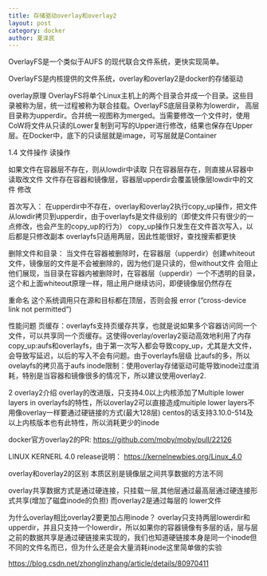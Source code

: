 ```yaml
---
title: 存储驱动overlay和overlay2
layout: post
category: docker
author: 夏泽民
---
```

OverlayFS是一个类似于AUFS 的现代联合文件系统，更快实现简单。 

OverlayFS是内核提供的文件系统，overlay和overlay2是docker的存储驱动


overlay原理
      OverlayFS将单个Linux主机上的两个目录合并成一个目录。这些目录被称为层，统一过程被称为联合挂载。OverlayFS底层目录称为lowerdir， 高层目录称为upperdir。合并统一视图称为merged。当需要修改一个文件时，使用CoW将文件从只读的Lower复制到可写的Upper进行修改，结果也保存在Upper层。在Docker中，底下的只读层就是image，可写层就是Container
<!-- more -->
1.4 文件操作
     读操作

如果文件在容器层不存在，则从lowdir中读取
只在容器层存在，则直接从容器中读取改文件
文件存在容器和镜像层，容器层upperdir会覆盖镜像层lowdir中的文件
    修改

首次写入： 在upperdir中不存在，overlay和overlay2执行copy_up操作，把文件从lowdir拷贝到upperdir，由于overlayfs是文件级别的（即使文件只有很少的一点修改，也会产生的copy_up的行为）
copy_up操作只发生在文件首次写入，以后都是只修改副本 
overlayfs只适用两层，因此性能很好，查找搜索都更快

删除文件和目录： 当文件在容器被删除时，在容器层（upperdir）创建whiteout文件，镜像层的文件是不会被删除的，因为他们是只读的，但without文件 会阻止他们展现，当目录在容器内被删除时，在容器层（upperdir）一个不透明的目录，这个和上面whiteout原理一样，阻止用户继续访问，即便镜像层仍然存在

重命名
      这个系统调用只在源和目标都在顶层，否则会报 error (“cross-device link not permitted”)

性能问题
      页缓存：overlayfs支持页缓存共享，也就是说如果多个容器访问同一个文件，可以共享同一个页缓存。这使得overlay/overlay2驱动高效地利用了内存 
      copy_up:aufs和overlayfs，由于第一次写入都会导致copy_up，尤其是大文件，会导致写延迟，以后的写入不会有问题。由于overlayfs层级 比aufs的多，所以ovelayfs的拷贝高于aufs 
      inode限制：使用overlay存储驱动可能导致inode过度消耗，特别是当容器和镜像很多的情况下，所以建议使用overlay2.
 

2 overlay2介绍
    overlay的改进版，只支持4.0以上内核添加了Multiple lower layers in overlayfs的特性，所以overlay2可以直接造成muitiple lower layers不用像overlay一样要通过硬链接的方式(最大128层) centos的话支持3.10.0-514及以上内核版本也有此特性，所以消耗更少的inode

docker官方overlay2的PR:
https://github.com/moby/moby/pull/22126

LINUX KERNERL 4.0 release说明：
https://kernelnewbies.org/Linux_4.0

overlay和overlay2的区别
    本质区别是镜像层之间共享数据的方法不同

overlay共享数据方式是通过硬连接，只挂载一层,其他层通过最高层通过硬连接形式共享(增加了磁盘inode的负担)
而overlay2是通过每层的 lower文件
 

   为什么overlay相比overlay2要更加占用inode？
      overlay只支持两层lowerdir和upperdir，并且只支持一个lowerdir，所以如果你的容器镜像有多层的话，层与层之前的数据共享是通过硬链接来实现的，我们也知道硬链接本身是同一个inode但不同的文件名而已，但为什么还是会大量消耗inode这里简单做的实验

https://blog.csdn.net/zhonglinzhang/article/details/80970411
